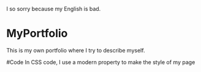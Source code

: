 I so sorry because my English is bad.

# MyPortfolio
This is my own portfolio where I try to describe myself.

#Code
In CSS code, I use a modern property to make the style of my page

